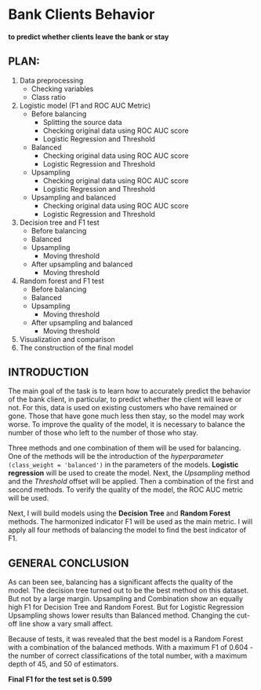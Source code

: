 # Bank Clients Behavior
#### to predict whether clients leave the bank or stay

## PLAN:
1. Data preprocessing
    * Checking variables
    * Class ratio
2. Logistic model (F1 and ROC AUC Metric)
    * Before balancing
        * Splitting the source data
        * Checking original data using ROC AUC score
        * Logistic Regression and Threshold
    * Balanced
        * Checking original data using ROC AUC score
        * Logistic Regression and Threshold
    * Upsampling
        * Checking original data using ROC AUC score
        * Logistic Regression and Threshold
    * Upsampling and balanced
        * Checking original data using ROC AUC score
        * Logistic Regression and Threshold
3. Decision tree and F1 test
    * Before balancing
    * Balanced
    * Upsampling
        * Moving threshold
    * After upsampling and balanced
        * Moving threshold
4. Random forest and F1 test
    * Before balancing
    * Balanced
    * Upsampling
        * Moving threshold
    * After upsampling and balanced
        * Moving threshold
5. Visualization and comparison
6. The construction of the final model

## INTRODUCTION 

The main goal of the task is to learn how to accurately predict the behavior of the bank client, in particular, to predict whether the client will leave or not. For this, data is used on existing customers who have remained or gone. Those that have gone much less then stay, so the model may work worse. To improve the quality of the model, it is necessary to balance the number of those who left to the number of those who stay.

Three methods and one combination of them will be used for balancing. One of the methods will be the introduction of the *hyperparameter* `(class_weight = 'balanced')` in the parameters of the models. **Logistic regression** will be used to create the model. Next, the *Upsampling* method and the *Threshold* offset will be applied. Then a combination of the first and second methods. To verify the quality of the model, the ROC AUC metric will be used.

Next, I will build models using the **Decision Tree** and **Random Forest** methods. The harmonized indicator F1 will be used as the main metric. I will apply all four methods of balancing the model to find the best indicator of F1.

## GENERAL CONCLUSION

As can been see, balancing has a significant affects the quality of the model. The decision tree turned out to be the best method on this dataset. But not by a large margin. Upsampling and Сombination show an equally high F1 for Decision Tree and Random Forest. But for Logistic Regression Upsampling shows lower results than Balanced method. Changing the cut-off line show a vary small affect.

Because of tests, it was revealed that the best model is a Random Forest with a combination of the balanced methods. With a maximum F1 of 0.604 - the number of correct classifications of the total number, with a maximum depth of 45, and 50 of estimators.

**Final F1 for the test set is 0.599**
